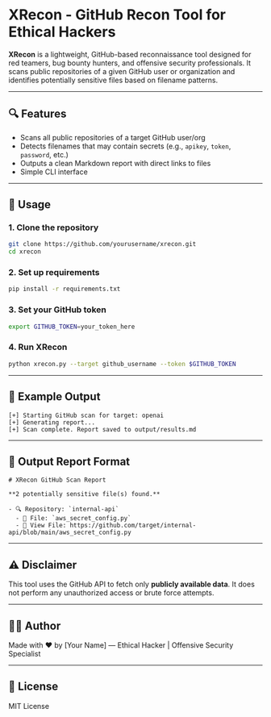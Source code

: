 # XRecon - GitHub Recon Tool for Ethical Hackers

**XRecon** is a lightweight, GitHub-based reconnaissance tool designed for red teamers, bug bounty hunters, and offensive security professionals. It scans public repositories of a given GitHub user or organization and identifies potentially sensitive files based on filename patterns.

---

## 🔍 Features

- Scans all public repositories of a target GitHub user/org
- Detects filenames that may contain secrets (e.g., `apikey`, `token`, `password`, etc.)
- Outputs a clean Markdown report with direct links to files
- Simple CLI interface

---

## 🚀 Usage

### 1. Clone the repository
```bash
git clone https://github.com/yourusername/xrecon.git
cd xrecon
```

### 2. Set up requirements
```bash
pip install -r requirements.txt
```

### 3. Set your GitHub token
```bash
export GITHUB_TOKEN=your_token_here
```

### 4. Run XRecon
```bash
python xrecon.py --target github_username --token $GITHUB_TOKEN
```

---

## 📁 Example Output
```
[+] Starting GitHub scan for target: openai
[+] Generating report...
[+] Scan complete. Report saved to output/results.md
```

---

## 📄 Output Report Format
```
# XRecon GitHub Scan Report

**2 potentially sensitive file(s) found.**

- 🔍 Repository: `internal-api`
  - 📄 File: `aws_secret_config.py`
  - 🔗 View File: https://github.com/target/internal-api/blob/main/aws_secret_config.py
```

---

## ⚠️ Disclaimer
This tool uses the GitHub API to fetch only **publicly available data**. It does not perform any unauthorized access or brute force attempts.

---

## 👨‍💻 Author
Made with ❤️ by [Your Name] — Ethical Hacker | Offensive Security Specialist

---

## 📜 License
MIT License
